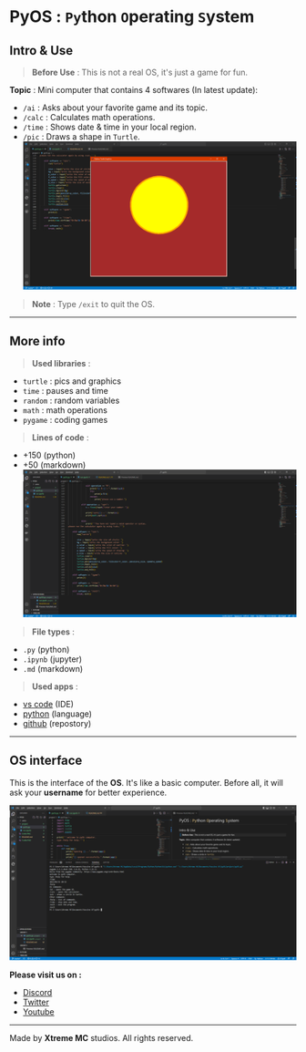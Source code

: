 # PyOS : `Py`thon `O`perating `S`ystem

## Intro & Use

>**Before Use** : This is not a real OS, it's just a game for fun.

**Topic** : Mini computer that contains 4 softwares (In latest update):

* `/ai` : Asks about your favorite game and its topic.
* `/calc` : Calculates math operations.
* `/time` : Shows date & time in your local region.
* `/pic` : Draws a shape in `Turtle`.
![Circle](files/Turtle.PNG)

>**Note** : Type `/exit` to quit the OS.

***

## More info

>**Used libraries** :  

* `turtle` : pics and graphics
* `time` : pauses and time
* `random` : random variables
* `math` : math operations
* `pygame` : coding games

>**Lines of code** :  

* +150 (python)
* +50 (markdown)
![Program](files/Code.PNG)

>**File types** :  

* `.py` (python)  
* `.ipynb` (jupyter)  
* `.md` (markdown)

>**Used apps** :

* [vs code]('https://vscode.dev') (IDE)
* [python]('https://python.org') (language)
* [github]('https://github.com') (repostory)

***

## OS interface

This is the interface of the **OS**. It's like a basic computer. Before all, it will ask your **username** for better experience.

![Run](files/Terminal.PNG)

**Please visit us on :**

* [Discord]('https://discord.gg/jccvsn6baM')
* [Twitter]('https://twitter.com/Yassine_XT8661')
* [Youtube]('https://https://www.youtube.com/channel/UCCun9bwltbZahRLqyU2ce3Q')

***

Made by **Xtreme MC** studios. All rights reserved.
